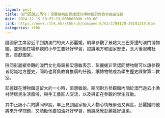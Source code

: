 ```yaml
---
layout: post
title: 澳門回歸25周年｜梁惠敏稱彭麗媛認同博物館肩負教育推廣任務
date: 2024-12-19 13:57:19.000000000 +08:00
link: https://news.rthk.hk/rthk/ch/component/k2/1784170-20241219.htm
categories: rthk
---
```


隨國家主席習近平到訪澳門的夫人彭麗媛，朝早參觀了景點大三巴旁邊的澳門博物館，並勉勵在場參觀的小學生要好好學習，認識地方和國家歷史，長大後服務社會，貢獻國家。

陪同彭麗緩參觀的澳門文化局局長梁惠敏表示，彭麗媛非常認同博物館可以讓參觀者認識地方歷史，同時也肩負教育推廣的任務，讓博物館成為學生歷史課堂第二教室。

彭麗媛在博物館逗留大約一小時，梁惠敏說，期間對方參觀館內關於澳門過去小漁村時居民生活風俗，與手工藝匠人交流，以及與正在參觀的學生互動。

其中正讀小六的譚同學說，早上見到國家級大人物心情既緊張又興奮，彭麗媛問他將來升學問題，又勉勵他要加油好好學習，他說感覺彭麗媛好溫柔。
